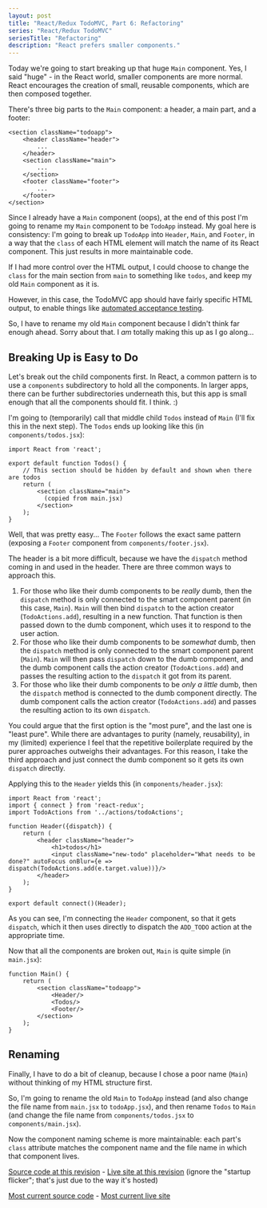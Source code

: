 ```yaml
---
layout: post
title: "React/Redux TodoMVC, Part 6: Refactoring"
series: "React/Redux TodoMVC"
seriesTitle: "Refactoring"
description: "React prefers smaller components."
---
```


Today we're going to start breaking up that huge `Main` component. Yes, I said "huge" - in the React world, smaller components are more normal. React encourages the creation of small, reusable components, which are then composed together.

There's three big parts to the `Main` component: a header, a main part, and a footer:

    <section className="todoapp">
        <header className="header">
            ...
        </header>
        <section className="main">
            ...
        </section>
        <footer className="footer">
            ...
        </footer>
    </section>

Since I already have a `Main` component (oops), at the end of this post I'm going to rename my `Main` component to be `TodoApp` instead. My goal here is consistency: I'm going to break up `TodoApp` into `Header`, `Main`, and `Footer`, in a way that the `class` of each HTML element will match the name of its React component. This just results in more maintainable code.

<div class="alert alert-info" markdown="1">
<i class="fa fa-hand-o-right fa-2x pull-left"></i>

If I had more control over the HTML output, I could choose to change the `class` for the main section from `main` to something like `todos`, and keep my old `Main` component as it is.

However, in this case, the TodoMVC app should have fairly specific HTML output, to enable things like [automated acceptance testing](https://github.com/tastejs/todomvc/tree/master/tests).
</div>

So, I have to rename my old `Main` component because I didn't think far enough ahead. Sorry about that. I *am* totally making this up as I go along...

## Breaking Up is Easy to Do

Let's break out the child components first. In React, a common pattern is to use a `components` subdirectory to hold all the components. In larger apps, there can be further subdirectories underneath this, but this app is small enough that all the components should fit. I think. :)

I'm going to (temporarily) call that middle child `Todos` instead of `Main` (I'll fix this in the next step). The `Todos` ends up looking like this (in `components/todos.jsx`):

    import React from 'react';

    export default function Todos() {
        // This section should be hidden by default and shown when there are todos
        return (
            <section className="main">
              (copied from main.jsx)
            </section>
        );
    }

Well, that was pretty easy... The `Footer` follows the exact same pattern (exposing a `Footer` component from `components/footer.jsx`).

The header is a bit more difficult, because we have the `dispatch` method coming in and used in the header. There are three common ways to approach this.

1. For those who like their dumb components to be *really* dumb, then the `dispatch` method is only connected to the smart component parent (in this case, `Main`). `Main` will then bind `dispatch` to the action creator (`TodoActions.add`), resulting in a new function. That function is then passed down to the dumb component, which uses it to respond to the user action.
2. For those who like their dumb components to be *somewhat* dumb, then the `dispatch` method is only connected to the smart component parent (`Main`). `Main` will then pass `dispatch` down to the dumb component, and the dumb component calls the action creator (`TodoActions.add`) and passes the resulting action to the `dispatch` it got from its parent.
3. For those who like their dumb components to be *only a little* dumb, then the `dispatch` method is connected to the dumb component directly. The dumb component calls the action creator (`TodoActions.add`) and passes the resulting action to its own `dispatch`.

You could argue that the first option is the "most pure", and the last one is "least pure". While there are advantages to purity (namely, reusability), in my (limited) experience I feel that the repetitive boilerplate required by the purer approaches outweighs their advantages. For this reason, I take the third approach and just connect the dumb component so it gets its own `dispatch` directly.

Applying this to the `Header` yields this (in `components/header.jsx`):

    import React from 'react';
    import { connect } from 'react-redux';
    import TodoActions from '../actions/todoActions';

    function Header({dispatch}) {
        return (
            <header className="header">
                <h1>todos</h1>
                <input className="new-todo" placeholder="What needs to be done?" autoFocus onBlur={e => dispatch(TodoActions.add(e.target.value))}/>
            </header>
        );
    }

    export default connect()(Header);

As you can see, I'm connecting the `Header` component, so that it gets `dispatch`, which it then uses directly to dispatch the `ADD_TODO` action at the appropriate time.

Now that all the components are broken out, `Main` is quite simple (in `main.jsx`):

    function Main() {
        return (
            <section className="todoapp">
                <Header/>
                <Todos/>
                <Footer/>
            </section>
        );
    }

## Renaming

Finally, I have to do a bit of cleanup, because I chose a poor name (`Main`) without thinking of my HTML structure first.

So, I'm going to rename the old `Main` to `TodoApp` instead (and also change the file name from `main.jsx` to `todoApp.jsx`), and then rename `Todos` to `Main` (and change the file name from `components/todos.jsx` to `components/main.jsx`).

Now the component naming scheme is more maintainable: each part's `class` attribute matches the component name and the file name in which that component lives.

[Source code at this revision](https://github.com/StephenCleary/todomvc-react-redux/tree/9c9959be0a85965098c40db1878f5a84420ae015) - [Live site at this revision](http://htmlpreview.github.io/?https://github.com/StephenCleary/todomvc-react-redux/blob/9c9959be0a85965098c40db1878f5a84420ae015/index.html) (ignore the "startup flicker"; that's just due to the way it's hosted)

[Most current source code](https://github.com/StephenCleary/todomvc-react-redux) - [Most current live site](http://stephencleary.github.io/todomvc-react-redux/)
